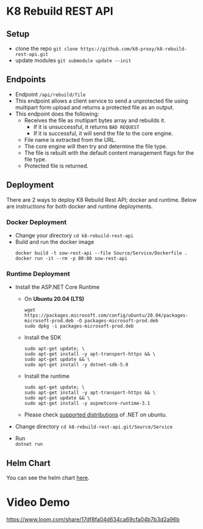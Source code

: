 # K8 Rebuild REST API
## Setup
- clone the repo 
    `git clone https://github.com/k8-proxy/k8-rebuild-rest-api.git`
- update modules 
    `git submodule update --init`


## Endpoints
- Endpoint
    `/api/rebuild/file`
- This endpoint allows a client service to send a unprotected file using multipart form upload and returns a protected file as an output.
- This endpoint does the following:
    - Receives the file as mutlipart bytes array and rebuilds it.
        - If it is unsuccessful, it returns `BAD REQUEST` 
        - If it is successful, it will send the file to the core engine.
    - File name is extracted from the URL.
    - The core engine will then try and determine the file type.
    - The file is rebuilt with the default content management flags for the file type.
    - Protected file is returned.

## Deployment
There are 2 ways to deploy K8 Rebuild Rest API; docker and runtime. Below are instructions for both docker and runtime deployments.

### Docker Deployment
- Change your directory 
    `cd k8-rebuild-rest-api`
- Build and run the docker image
    ```
    docker build -t sow-rest-api --file Source/Service/Dockerfile .
    docker run -it --rm -p 80:80 sow-rest-api
    ```
### Runtime Deployment
- Install the ASP.NET Core Runtime
    
    - On **Ubuntu 20.04 (LTS)**
        ```
        wget https://packages.microsoft.com/config/ubuntu/20.04/packages-microsoft-prod.deb -O packages-microsoft-prod.deb
        sudo dpkg -i packages-microsoft-prod.deb
        ```
    - Install the SDK
        ```
        sudo apt-get update; \
        sudo apt-get install -y apt-transport-https && \
        sudo apt-get update && \
        sudo apt-get install -y dotnet-sdk-5.0
        ```
    - Install the runtime
        ```
        sudo apt-get update; \
        sudo apt-get install -y apt-transport-https && \
        sudo apt-get update && \
        sudo apt-get install -y aspnetcore-runtime-3.1
        ```
    - Please check [supported distributions](https://docs.microsoft.com/en-us/dotnet/core/install/linux-ubuntu#install-the-runtime) of .NET on ubuntu.
- Change directory 
    `cd k8-rebuild-rest-api.git/Source/Service`
- Run   
    `dotnet run`

## Helm Chart
You can see the helm chart [here](https://github.com/k8-proxy/k8-rebuild-rest-api/blob/main/chart/README.md).


# Video Demo

https://www.loom.com/share/17df8fa04d634ca69cfa04b7b3d2a96b


